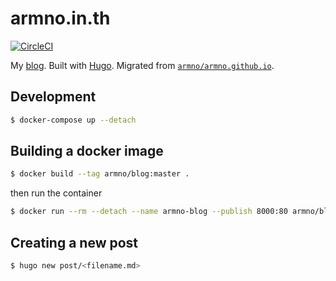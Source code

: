 # armno.in.th

[![CircleCI](https://circleci.com/gh/armno/blog/tree/master.svg?style=svg)](https://circleci.com/gh/armno/blog/tree/master)

My [blog](https://armno.in.th). Built with [Hugo](https://gohugo.io/). Migrated from [`armno/armno.github.io`](https://github.com/armno/armno.github.io).

## Development

```sh
$ docker-compose up --detach
```

## Building a docker image

```sh
$ docker build --tag armno/blog:master .
```

then run the container

```sh
$ docker run --rm --detach --name armno-blog --publish 8000:80 armno/blog:master
```

## Creating a new post

```sh
$ hugo new post/<filename.md>
```
